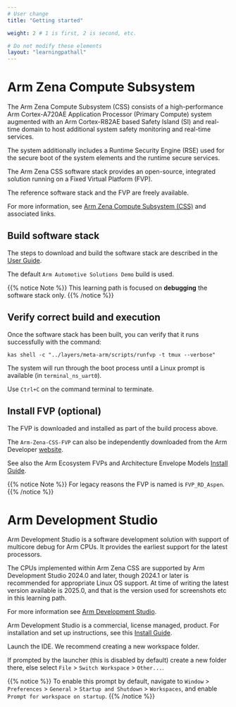 ```yaml
---
# User change
title: "Getting started"

weight: 2 # 1 is first, 2 is second, etc.

# Do not modify these elements
layout: "learningpathall"
---
```


# Arm Zena Compute Subsystem

The Arm Zena Compute Subsystem (CSS) consists of a high-performance Arm Cortex-A720AE Application Processor (Primary Compute) system augmented with an Arm Cortex-R82AE based Safety Island (SI) and real-time domain to host additional system safety monitoring and real-time services.

The system additionally includes a Runtime Security Engine (RSE) used for the secure boot of the system elements and the runtime secure services.

The Arm Zena CSS software stack provides an open-source, integrated solution running on a Fixed Virtual Platform (FVP).

The reference software stack and the FVP are freely available.

For more information, see [Arm Zena Compute Subsystem (CSS)](https://developer.arm.com/Compute%20Subsystems/Arm%20Zena%20Compute%20Subsystem) and associated links.

## Build software stack

The steps to download and build the software stack are described in the [User Guide](https://arm-auto-solutions.docs.arm.com/en/v2.0/rd-aspen/user_guide/reproduce.html).

The default `Arm Automotive Solutions Demo` build is used.

{{% notice Note %}}
This learning path is focused on **debugging** the software stack only.
{{% /notice %}}

## Verify correct build and execution

Once the software stack has been built, you can verify that it runs successfully with the command:

``` command
kas shell -c "../layers/meta-arm/scripts/runfvp -t tmux --verbose"
```

The system will run through the boot process until a Linux prompt is available (in `terminal_ns_uart0`).

Use `Ctrl+C` on the command terminal to terminate.

## Install FVP (optional)

The FVP is downloaded and installed as part of the build process above.

The `Arm-Zena-CSS-FVP` can also be independently downloaded from the Arm Developer [website](https://developer.arm.com/Tools%20and%20Software/Fixed%20Virtual%20Platforms/Automotive%20FVPs).

See also the Arm Ecosystem FVPs and Architecture Envelope Models [Install Guide](/install-guides/fm_fvp/eco_fvp/).

{{% notice Note %}}
For legacy reasons the FVP is named is `FVP_RD_Aspen`.
{{% /notice %}}

# Arm Development Studio

Arm Development Studio is a software development solution with support of multicore debug for Arm CPUs. It provides the earliest support for the latest processors.

The CPUs implemented within Arm Zena CSS are supported by Arm Development Studio 2024.0 and later, though 2024.1 or later is recommended for appropriate Linux OS support. At time of writing the latest version available is 2025.0, and that is the version used for screenshots etc in this learning path.

For more information see [Arm Development Studio](https://developer.arm.com/Tools%20and%20Software/Arm%20Development%20Studio).

Arm Development Studio is a commercial, license managed, product. For installation and set up instructions, see this [Install Guide](/install-guides/armds/).

Launch the IDE. We recommend creating a new workspace folder.

If prompted by the launcher (this is disabled by default) create a new folder there, else select `File` > `Switch Workspace` > `Other...`.

{{% notice %}}
To enable this prompt by default, navigate to `Window` > `Preferences` > `General` > `Startup and Shutdown` > `Workspaces`, and enable `Prompt for workspace on startup`.
{{% /notice %}}
